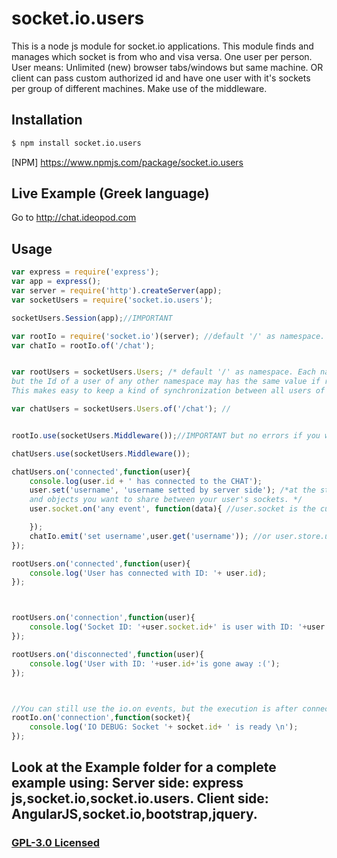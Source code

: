 # socket.io.users

This is a node js module for socket.io applications. This module finds and manages which socket is from who and visa versa.
One user per person. User means: Unlimited (new) browser tabs/windows but same machine. OR client can pass custom authorized id and have one user with it's sockets per group of different machines.
Make use of the middleware.

## Installation

```sh
$ npm install socket.io.users
```
[NPM] https://www.npmjs.com/package/socket.io.users

## Live Example (Greek language)

Go to http://chat.ideopod.com
## Usage

```js
var express = require('express');
var app = express();
var server = require('http').createServer(app);
var socketUsers = require('socket.io.users');

socketUsers.Session(app);//IMPORTANT

var rootIo = require('socket.io')(server); //default '/' as namespace.
var chatIo = rootIo.of('/chat');


var rootUsers = socketUsers.Users; /* default '/' as namespace. Each namespace has IT's OWN users object list,
but the Id of a user of any other namespace may has the same value if request comes from the same client-machine-user.
This makes easy to keep a kind of synchronization between all users of all different namespaces. */

var chatUsers = socketUsers.Users.of('/chat'); //


rootIo.use(socketUsers.Middleware());//IMPORTANT but no errors if you want to skip it for a io.of(namespace) that you don't want the socket.io.users' support.

chatUsers.use(socketUsers.Middleware());

chatUsers.on('connected',function(user){
    console.log(user.id + ' has connected to the CHAT');
    user.set('username', 'username setted by server side'); /*at the store property you can store any type of properties
    and objects you want to share between your user's sockets. */
    user.socket.on('any event', function(data){ //user.socket is the current socket, to get all connected sockets from this user, use: user.sockets

    });
    chatIo.emit('set username',user.get('username')); //or user.store.username
});

rootUsers.on('connected',function(user){
    console.log('User has connected with ID: '+ user.id);
});



rootUsers.on('connection',function(user){
    console.log('Socket ID: '+user.socket.id+' is user with ID: '+user.id);
});

rootUsers.on('disconnected',function(user){
    console.log('User with ID: '+user.id+'is gone away :(');
});



//You can still use the io.on events, but the execution is after connected and connection of the 'users' and 'chatUsers', no matter the order.
rootIo.on('connection',function(socket){
    console.log('IO DEBUG: Socket '+ socket.id+ ' is ready \n');
});


```

## Look at the Example folder for a complete example using: Server side: express js,socket.io,socket.io.users. Client side: AngularJS,socket.io,bootstrap,jquery.


### [GPL-3.0 Licensed](LICENSE)

[downloads-url]: https://www.npmjs.com/package/socket.io.users
